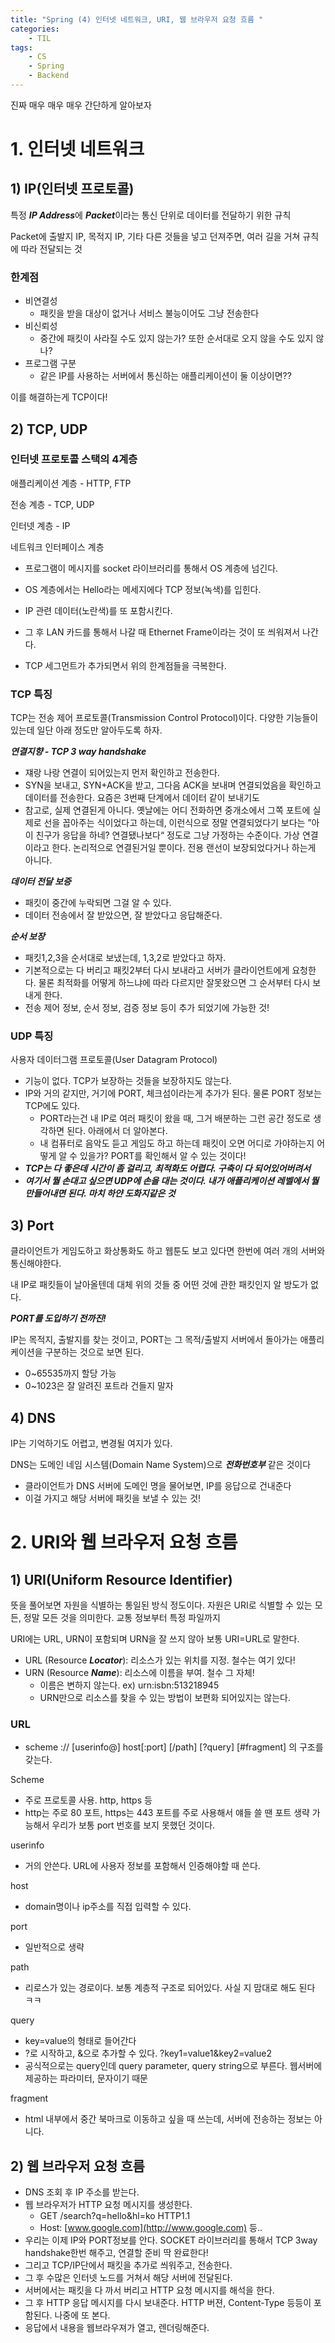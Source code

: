```yaml
---
title: "Spring (4) 인터넷 네트워크, URI, 웹 브라우저 요청 흐름 "
categories:
    - TIL
tags:
    - CS
    - Spring
    - Backend
---
```

진짜 매우 매우 매우 간단하게 알아보자

# 1. 인터넷 네트워크

## 1) IP(인터넷 프로토콜)

특정 ***IP Address***에 ***Packet***이라는 통신 단위로 데이터를 전달하기 위한 규칙

Packet에 출발지 IP, 목적지 IP, 기타 다른 것들을 넣고 던져주면, 여러 길을 거쳐 규칙에 따라 전달되는 것

### 한계점

- 비연결성
    - 패킷을 받을 대상이 없거나 서비스 불능이어도 그냥 전송한다
- 비신뢰성
    - 중간에 패킷이 사라질 수도 있지 않는가? 또한 순서대로 오지 않을 수도 있지 않나?
- 프로그램 구분
    - 같은 IP를 사용하는 서버에서 통신하는 애플리케이션이 둘 이상이면??

이를 해결하는게 TCP이다!

## 2) TCP, UDP

### 인터넷 프로토콜 스택의 4계층

애플리케이션 계층 - HTTP, FTP

전송 계층 - TCP, UDP

인터넷 계층 - IP

네트워크 인터페이스 계층

- 프로그램이 메시지를 socket 라이브러리를 통해서 OS 계층에 넘긴다.
- OS 계층에서는 Hello라는 메세지에다 TCP 정보(녹색)를 입힌다.
- IP 관련 데이터(노란색)를 또 포함시킨다.
- 그 후 LAN 카드를 통해서 나갈 때 Ethernet Frame이라는 것이 또 씌워져서 나간다.

- TCP 세그먼트가 추가되면서 위의 한계점들을 극복한다.

### TCP 특징

TCP는 전송 제어 프로토콜(Transmission Control Protocol)이다. 다양한 기능들이 있는데 일단 아래 정도만 알아두도록 하자.

***연결지향 - TCP 3 way handshake***
- 쟤랑 나랑 연결이 되어있는지 먼저 확인하고 전송한다.
- SYN을 보내고, SYN+ACK을 받고, 그다음 ACK을 보내며 연결되었음을 확인하고 데이터를 전송한다. 요즘은 3번째 단계에서 데이터 같이 보내기도
- 참고로, 실제 연결된게 아니다. 옛날에는 어디 전화하면 중개소에서 그쪽 포트에 실제로 선을 꼽아주는 식이었다고 하는데, 이런식으로 정말 연결되었다기 보다는 ”아 이 친구가 응답을 하네? 연결됐나보다“ 정도로 그냥 가정하는 수준이다. 가상 연결이라고 한다. 논리적으로 연결된거일 뿐이다. 전용 랜선이 보장되었다거나 하는게 아니다.

***데이터 전달 보증***

- 패킷이 중간에 누락되면 그걸 알 수 있다.
- 데이터 전송에서 잘 받았으면, 잘 받았다고 응답해준다.

***순서 보장***

- 패킷1,2,3을 순서대로 보냈는데, 1,3,2로 받았다고 하자.
- 기본적으로는 다 버리고 패킷2부터 다시 보내라고 서버가 클라이언트에게 요청한다. 물론 최적화를 어떻게 하느냐에 따라 다르지만 잘못왔으면 그 순서부터 다시 보내게 한다.
- 전송 제어 정보, 순서 정보, 검증 정보 등이 추가 되었기에 가능한 것!

### UDP 특징

사용자 데이터그램 프로토콜(User Datagram Protocol)

- 기능이 없다. TCP가 보장하는 것들을 보장하지도 않는다.
- IP와 거의 같지만, 거기에 PORT, 체크섬이라는게 추가가 된다. 물론 PORT 정보는 TCP에도 있다.
    - PORT라는건 내 IP로 여러 패킷이 왔을 때, 그거 배분하는 그런 공간 정도로 생각하면 된다. 아래에서 더 알아본다.
    - 내 컴퓨터로 음악도 듣고 게임도 하고 하는데 패킷이 오면 어디로 가야하는지 어떻게 알 수 있을가? PORT를 확인해서 알 수 있는 것이다!
- ***TCP는 다 좋은데 시간이 좀 걸리고, 최적화도 어렵다. 구축이 다 되어있어버려서***
- ***여기서 뭘 손대고 싶으면 UDP에 손을 대는 것이다. 내가 애플리케이션 레벨에서 뭘 만들어내면 된다. 마치 하얀 도화지같은 것***

## 3) Port

클라이언트가 게임도하고 화상통화도 하고 웹툰도 보고 있다면 한번에 여러 개의 서버와 통신해야한다.

내 IP로 패킷들이 날아올텐데 대체 위의 것들 중 어떤 것에 관한 패킷인지 알 방도가 없다.

***PORT를 도입하기 전까진!***

IP는 목적지, 출발지를 찾는 것이고, PORT는 그 목적/출발지 서버에서 돌아가는 애플리케이션을 구분하는 것으로 보면 된다.

- 0~65535까지 할당 가능
- 0~1023은 잘 알려진 포트라 건들지 말자

## 4) DNS

IP는 기억하기도 어렵고, 변경될 여지가 있다.

DNS는 도메인 네임 시스템(Domain Name System)으로 ***전화번호부*** 같은 것이다

- 클라이언트가 DNS 서버에 도메인 명을 물어보면, IP를 응답으로 건내준다
- 이걸 가지고 해당 서버에 패킷을 보낼 수 있는 것!

# 2. URI와 웹 브라우저 요청 흐름

## 1) URI(Uniform Resource Identifier)

뜻을 풀어보면 자원을 식별하는 통일된 방식 정도이다. 자원은 URI로 식별할 수 있는 모든, 정말 모든 것을 의미한다. 교통 정보부터 특정 파일까지

URI에는 URL, URN이 포함되며 URN을 잘 쓰지 않아 보통 URI=URL로 말한다.

- URL (Resource ***Locator***): 리소스가 있는 위치를 지정. 철수는 여기 있다!
- URN (Resource ***Name***): 리소스에 이름을 부여. 철수 그 자체!
    - 이름은 변하지 않는다. ex) urn:isbn:513218945
    - URN만으로 리소스를 찾을 수 있는 방법이 보편화 되어있지는 않는다.

### URL

- scheme :// [userinfo@] host[:port] [/path] [?query] [#fragment] 의 구조를 갖는다.

Scheme

- 주로 프로토콜 사용. http, https 등
- http는 주로 80 포트, https는 443 포트를 주로 사용해서 얘들 쓸 땐 포트 생략 가능해서 우리가 보통 port 번호를 보지 못했던 것이다.

userinfo

- 거의 안쓴다. URL에 사용자 정보를 포함해서 인증해야할 때 쓴다.

host

- domain명이나 ip주소를 직접 입력할 수 있다.

port

- 일반적으로 생략

path

- 리로스가 있는 경로이다. 보통 계층적 구조로 되어있다. 사실 지 맘대로 해도 된다 ㅋㅋ

query

- key=value의 형태로 들어간다
- ?로 시작하고, &으로 추가할 수 있다. ?key1=value1&key2=value2
- 공식적으로는 query인데 query parameter, query string으로 부른다. 웹서버에 제공하는 파라미터, 문자이기 때문

fragment

- html 내부에서 중간 북마크로 이동하고 싶을 때 쓰는데, 서버에 전송하는 정보는 아니다.

## 2) 웹 브라우저 요청 흐름

- DNS 조회 후 IP 주소를 받는다.
- 웹 브라우저가 HTTP 요청 메시지를 생성한다.
    - GET /search?q=hello&hl=ko HTTP1.1
    - Host: [www.google.com](http://www.google.com) 등..
- 우리는 이제 IP와 PORT정보를 안다. SOCKET 라이브러리를 통해서 TCP 3way handshake한번 해주고, 연결할 준비 딱 완료한다!
- 그리고 TCP/IP단에서 패킷을 추가로 씌워주고, 전송한다.
- 그 후 수많은 인터넷 노드를 거쳐서 해당 서버에 전달된다.
- 서버에서는 패킷을 다 까서 버리고 HTTP 요청 메시지를 해석을 한다.
- 그 후 HTTP 응답 메시지를 다시 보내준다. HTTP 버젼, Content-Type 등등이 포함된다. 나중에 또 본다.
- 응답에서 내용을 웹브라우져가 열고, 렌더링해준다.